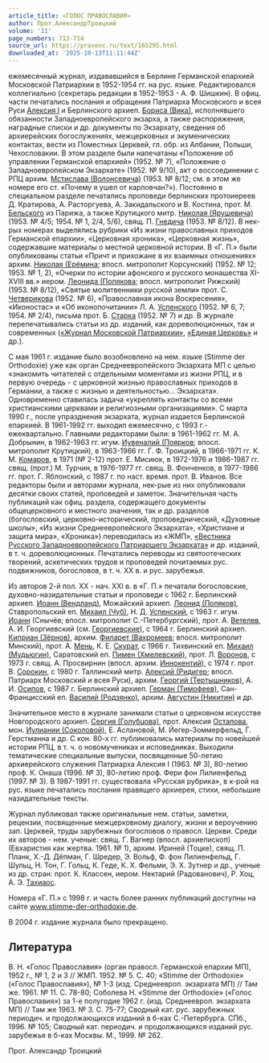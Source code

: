 ```yaml
---
article_title: «ГОЛОС ПРАВОСЛАВИЯ»
author: Прот.АлександрТроицкий
volume: '11'
page_numbers: 713-714
source_url: https://pravenc.ru/text/165295.html
downloaded_at: '2025-10-13T11:11:44Z'
---
```


ежемесячный журнал, издававшийся в Берлине Германской епархией Московской Патриархии в 1952-1954 гг. на рус. языке. Редактировался коллегиально (секретарь редакции в 1952-1953 - А. Ф. Шишкин). В офиц. части печатались послания и обращения Патриарха Московского и всея Руси [Алексия I](<https://pravenc.ru/text/Алексий I.html>) и Берлинского архиеп. [Бориса (Вика)](https://pravenc.ru/text/БОРИС.html), исполнявшего обязанности Западноевропейского экзарха, а также распоряжения, наградные списки и др. документы по Экзархату, сведения об архиерейских богослужениях, межцерковных и экуменических контактах, вести из Поместных Церквей, гл. обр. из Албании, Польши, Чехословакии. В этом разделе были напечатаны «Положение об управлении Германской епархией» (1952. № 7), «Положение о Западноевропейском Экзархате» (1952. № 9/10), акт о воссоединении с РПЦ архим. [Мстислава (Волонсевича)](<https://pravenc.ru/text/Мстислава (Волонсевича).html>) (1953. № 8/12; см. в этом же номере его ст. «Почему я ушел от карловчан?»). Постоянно в специальном разделе печатались проповеди берлинских протоиереев Д. Кратирова, А. Расторгуева, А. Закидальского и В. Костина, прот. М. [Бельского](https://pravenc.ru/text/Бельского.html) из Парижа, а также Крутицкого митр. [Николая (Ярушевича)](<https://pravenc.ru/text/Николая (Ярушевича).html>) (1953. № 4/5; 1954. № 1, 2/4, 5/6), свящ. П. [Гнедича](https://pravenc.ru/text/Гнедича.html) (1953. № 8/12). В нек-рых номерах выделялись рубрики «Из жизни православных приходов Германской епархии», «Церковная хроника», «Церковная жизнь», содержавшие материалы о местной церковной истории. В «Г. П.» были опубликованы статьи «Причт и прихожане в их взаимных отношениях» архим. [Николая (Ерёмина](<https://pravenc.ru/text/Николая (Ерёмина.html>); впосл. митрополит Корсунский) (1952. № 12; 1953. № 1, 2), «Очерки по истории афонского и русского монашества XI-XVIII вв.» иером. [Леонида (Полякова](<https://pravenc.ru/text/Леонида (Полякова.html>); впосл. митрополит Рижский) (1953. № 8/12), «Святые молитвенники русской земли» прот. С. [Четверикова](https://pravenc.ru/text/Четверикова.html) (1952. № 6), «Православная икона Воскресения», «Иконостас» и «Об иконопочитании» Л. А. [Успенского](https://pravenc.ru/text/Успенский.html) (1952. № 6, 7; 1954. № 2/4), письма прот. Б. [Старка](https://pravenc.ru/text/Старка.html) (1952. № 7) и др. В журнале перепечатывались статьи из др. изданий, как дореволюционных, так и современных ([«Журнал Московской Патриархии»](<https://pravenc.ru/text/ Журнал Московской Патриархии .html>), [«Единая Церковь»](<https://pravenc.ru/text/ Единая Церковь .html>) и др.).

С мая 1961 г. издание было возобновлено на нем. языке (Stimme der Orthodoxie) уже как орган Среднеевропейского Экзархата МП с целью «знакомить читателей с отдельными моментами из жизни РПЦ, и в первую очередь - с церковной жизнью православных приходов в Германии, а также с жизнью и деятельностью… Экзархата». Одновременно ставилась задача «укреплять контакты со всеми христианскими церквами и религиозными организациями». С марта 1990 г., после упразднения экзархата, журнал издается Берлинской епархией. В 1961-1992 гг. выходил ежемесячно, с 1993 г.- ежеквартально. Главными редакторами были: в 1961-1962 гг. М. А. Добрынин, в 1962-1963 гг. игум. [Иувеналий (Поярков](<https://pravenc.ru/text/Иувеналий (Поярков.html>); впосл. митрополит Крутицкий), в 1963-1966 гг. Г. Ф. Троицкий, в 1966-1971 гг. К. М. [Комаров](https://pravenc.ru/text/Комаров.html), в 1971 (№ 2-12) прот. Е. Мисиюк, в 1972-1976 и 1986-1987 гг. свящ. (прот.) М. Турчин, в 1976-1977 гг. свящ. В. Фонченков, в 1977-1986 гг. прот. Г. Яблонский, с 1987 г. по наст. время. прот. В. Иванов. Все редакторы были и авторами журнала, нек-рые из них опубликовали десятки своих статей, проповедей и заметок. Значительная часть публикаций как офиц. раздела, содержащего документы общецерковного и местного значения, так и др. разделов (богословский, церковно-исторический, проповеднический, «Духовные школы», «Из жизни Среднеевропейского Экзархата», «Христиане и защита мира», «Хроника») переводилась из «ЖМП», [«Вестника Русского Западноевропейского Патриаршего Экзархата»](<https://pravenc.ru/text/ Вестника Русского Западноевропейского Патриаршего Экзархата .html>) и др. изданий, в т. ч. дореволюционных. Печатались переводы из святоотеческих творений, аскетических трудов и проповедей почитаемых рус. подвижников, богословов, в т. ч. ХХ в. и рус. зарубежья.

Из авторов 2-й пол. XX - нач. XXI в. в «Г. П.» печатали богословские, духовно-назидательные статьи и проповеди с 1962 г. Берлинский архиеп. [Иоанн (Вендланд)](<https://pravenc.ru/text/Иоанн (Вендланд).html>), Можайский архиеп. [Леонид (Поляков)](<https://pravenc.ru/text/Леонид (Поляков).html>), Ставропольский еп. [Михаил (Чуб)](<https://pravenc.ru/text/Михаил (Чуб).html>), Н. Д. [Успенский](https://pravenc.ru/text/Успенский.html), с 1963 г. игум. [Иоанн](https://pravenc.ru/text/Иоанн.html) (Снычёв; впосл. митрополит С.-Петербургский), прот. А. [Ветелев](https://pravenc.ru/text/Ветелев.html), А. И. Георгиевский (см. [Георгиевские](https://pravenc.ru/text/Георгиевские.html)), с 1964 г. Берлинский архиеп. [Киприан (Зёрнов)](<https://pravenc.ru/text/Киприан (Зёрнов).html>), архим. [Филарет (Вахромеев](<https://pravenc.ru/text/Филарет (Вахромеев.html>); впосл. митрополит Минский), прот. А. [Мень](https://pravenc.ru/text/Мень.html), К. Е. [Скурат](https://pravenc.ru/text/Скурат.html), с 1966 г. Тихвинский еп. [Михаил (Мудьюгин)](<https://pravenc.ru/text/Михаил (Мудьюгин).html>), Саратовский еп. [Пимен (Хмелевский)](<https://pravenc.ru/text/Пимен (Хмелевский).html>), прот. Л. [Воронов](https://pravenc.ru/text/Воронов.html), с 1973 г. свящ. А. Просвирнин (впосл. архим. [Иннокентий](https://pravenc.ru/text/Иннокентий.html)), с 1974 г. прот. В. [Сорокин](https://pravenc.ru/text/Сорокин.html), с 1980 г. Таллинский митр. [Алексий (Ридигер](<https://pravenc.ru/text/Алексий (Ридигер.html>); впосл. Патриарх Московский и всея Руси), архим. [Георгий (Тертышников)](<https://pravenc.ru/text/Георгий (Тертышников).html>), А. И. [Осипов](https://pravenc.ru/text/Осипов.html), с 1987 г. Берлинский архиеп. [Герман (Тимофеев)](<https://pravenc.ru/text/Герман (Тимофеев).html>), Сан-Францисский еп. [Василий (Родзянко)](<https://pravenc.ru/text/Василий (Родзянко).html>), архим. [Августин (Никитин)](<https://pravenc.ru/text/Августин (Никитин).html>) и др.

Значительное место в журнале занимали статьи о церковном искусстве Новгородского архиеп. [Сергия (Голубцова)](<https://pravenc.ru/text/Сергия (Голубцова).html>), прот. Алексия [Остапова](https://pravenc.ru/text/Остапова.html), мон. [Иулиании (Соколовой)](<https://pravenc.ru/text/Иулиании (Соколовой).html>), Е. Аслановой, М. Йегер-Зоммерфельд, Г. Герстманна и др. С кон. 80-х гг. публиковались материалы по новейшей истории РПЦ, в т. ч. о новомучениках и исповедниках. Выходили тематические специальные выпуски, посвященные 50-летию архиерейского служения Патриарха Алексия I (1963. № 3), 80-летию проф. К. Онаша (1996. № 3), 80-летию проф. Фери фон Лилиенфельд (1997. № 3). В 1987-1991 гг. существовала «Русская рубрика», в к-рой на рус. языке печатались послания правящего архиерея, стихи, небольшие назидательные тексты.

Журнал публиковал также оригинальные нем. статьи, заметки, рецензии, посвященные межцерковному диалогу, жизни и вероучению зап. Церквей, труды зарубежных богословов о правосл. Церкви. Среди их авторов - нем. ученые: свящ. Г. Вагнер (впосл. архиепископ) (Евхаристия как жертва. 1961. № 1), архим. Ириней (Тоцке), свящ. П. Планк, Х.-Д. Дёпман, Г. Шредер, Э. Вольф, Ф. фон Лилиенфельд, Г. Шульц, Н. Тон, Г. Гольц, К. Геде, К. Х. Фельми, Э. Х. Зутнер и др., ученые из др. стран: прот. К. Классен, иером. Нектарий (Радованович), Р. Хоц, А. Э. [Тахиаос](https://pravenc.ru/text/Тахиаос.html).

Номера «Г. П.» с 1998 г. и часть более ранних публикаций доступны на сайте www.stimme-der-orthodoxie.de.

В 2004 г. издание журнала было прекращено.

## Литература

В. Н. «Голос Православия» (орган правосл. Германской епархии МП), 1952 г., № 1, 2 и 3 // ЖМП. 1952. № 5. С. 40; «Stimme der Orthodoxie» («Голос Православия»), № 1-3 (изд. Среднеевроп. экзархата МП) // Там же. 1961. № 11. С. 78-80; Соболева Н. «Stimme der Orthodoxie» («Голос Православия») за 1-е полугодие 1962 г. (изд. Среднеевроп. экзархата МП) // Там же 1963. № 3. С. 75-77; Сводный кат. рус. зарубежных периодич. и продолжающихся изданий в б-ках С.-Петербурга. СПб., 1996. № 105; Сводный кат. периодич. и продолжающихся изданий рус. зарубежья в б-ках Москвы. М., 1999. № 262.

Прот.  Александр   Троицкий
